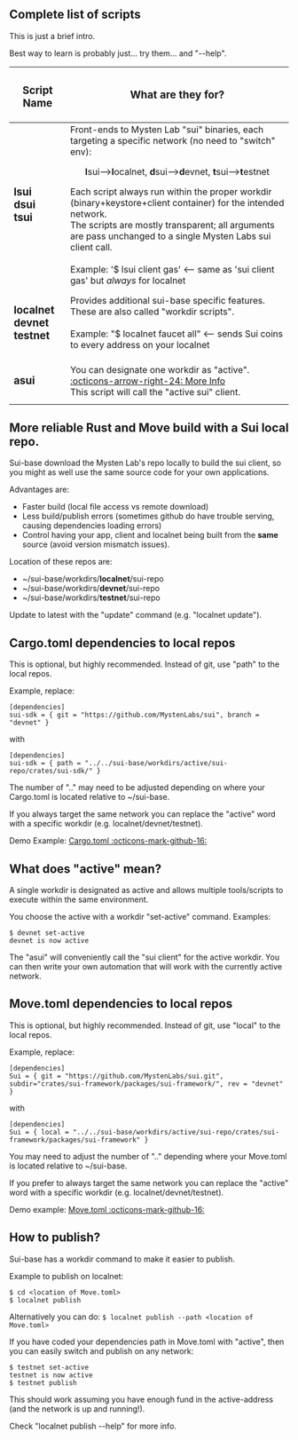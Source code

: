 ## Complete list of scripts
This is just a brief intro.

Best way to learn is probably just... try them... and "--help".


| <h3>**Script Name**                       | <h3>**What are they for?**<h3>                                                                                                                                                                                                                                                                                                                                                                                                                                                                                                                                          |
| ----------------------------------------- | ----------------------------------------------------------------------------------------------------------------------------------------------------------------------------------------------------------------------------------------------------------------------------------------------------------------------------------------------------------------------------------------------------------------------------------------------------------------------------------------------------------------------------------------------------------------------- |
| <h3>lsui<br>dsui<br>tsui<br><h3>          | Front-ends to Mysten Lab "sui" binaries, each targeting a specific network (no need to "switch" env):<br><p style="text-align:center"><b>l</b>sui--><b>l</b>ocalnet,&nbsp;<b>d</b>sui--><b>d</b>evnet,&nbsp;<b>t</b>sui--><b>t</b>estnet</p>Each script always run within the proper workdir (binary+keystore+client container) for the intended network.<br>The scripts are mostly transparent; all arguments are pass unchanged to a single Mysten Labs sui client call.<br><br>Example: '$ lsui client gas'   <-- same as 'sui client gas' but *always* for localnet |
| <h3>localnet<br>devnet<br>testnet<br><h3> | Provides additional sui-base specific features. These are also called "workdir scripts".<br><br>Example: "$ localnet faucet all"  <-- sends Sui coins to every address on your localnet<br>                                                                                                                                                                                                                                                                                                                                                                             |
| <h3>asui<h3>                              | You can designate one workdir as "active". [:octicons-arrow-right-24: More Info](scripts.md#what-does-active-mean)<br> This script will call the "active sui" client.                                                                                                                                                                                                                                                                                                                                                                                                   |

## More reliable Rust and Move build with a Sui local repo.
Sui-base download the Mysten Lab's repo locally to build the sui client, so you might as well use the same source code for your own applications.

Advantages are:

   * Faster build (local file access vs remote download)
   * Less build/publish errors (sometimes github do have trouble serving, causing dependencies loading errors)
   * Control having your app, client and localnet being built from the **same** source (avoid version mismatch issues).

Location of these repos are:

  - ~/sui-base/workdirs/**localnet**/sui-repo
  - ~/sui-base/workdirs/**devnet**/sui-repo
  - ~/sui-base/workdirs/**testnet**/sui-repo

Update to latest with the "update" command (e.g. "localnet update").
<br>

## Cargo.toml dependencies to local repos
This is optional, but highly recommended. Instead of git, use "path" to the local repos.

Example, replace:<br>
```
[dependencies]
sui-sdk = { git = "https://github.com/MystenLabs/sui", branch = "devnet" }
```
with
```
[dependencies]
sui-sdk = { path = "../../sui-base/workdirs/active/sui-repo/crates/sui-sdk/" }
```
The number of ".." may need to be adjusted depending on where your Cargo.toml is located relative to ~/sui-base.

If you always target the same network you can replace the "active" word with a specific workdir (e.g. localnet/devnet/testnet).

Demo Example: [Cargo.toml :octicons-mark-github-16:](https://github.com/sui-base/sui-base/blob/main/rust/demo-app/Cargo.toml)

## What does "active" mean?
A single workdir is designated as active and allows multiple tools/scripts to execute within the same environment.

You choose the active with a workdir "set-active" command. Examples:
``` shell
$ devnet set-active
devnet is now active
```
The "asui" will conveniently call the "sui client" for the active workdir. You can then write your own automation that will work with the currently active network.

## Move.toml dependencies to local repos
This is optional, but highly recommended. Instead of git, use "local" to the local repos.

Example, replace:<br>
```
[dependencies]
Sui = { git = "https://github.com/MystenLabs/sui.git", subdir="crates/sui-framework/packages/sui-framework/", rev = "devnet" }
```
with
```
[dependencies]
Sui = { local = "../../sui-base/workdirs/active/sui-repo/crates/sui-framework/packages/sui-framework" }
```
You may need to adjust the number of ".." depending where your Move.toml is located relative to ~/sui-base.

If you prefer to always target the same network you can replace the "active" word with a specific workdir (e.g. localnet/devnet/testnet).

Demo example: [Move.toml :octicons-mark-github-16:](https://github.com/sui-base/sui-base/blob/main/rust/demo-app/move/Move.toml)

## How to publish?
Sui-base has a workdir command to make it easier to publish.

Example to publish on localnet:
```
$ cd <location of Move.toml>
$ localnet publish
```

Alternatively you can do:
```$ localnet publish --path <location of Move.toml>```

If you have coded your dependencies path in Move.toml with "active", then you can easily switch and publish on any network:
```
$ testnet set-active
testnet is now active
$ testnet publish
```

This should work assuming you have enough fund in the active-address (and the network is up and running!).

Check "localnet publish --help" for more info.


